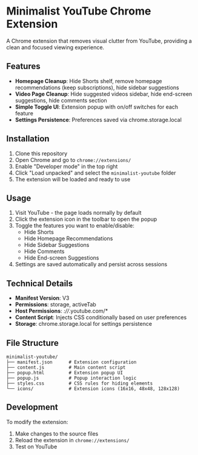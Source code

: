 # Minimalist YouTube Chrome Extension

A Chrome extension that removes visual clutter from YouTube, providing a clean and focused viewing experience.

## Features

- **Homepage Cleanup**: Hide Shorts shelf, remove homepage recommendations (keep subscriptions), hide sidebar suggestions
- **Video Page Cleanup**: Hide suggested videos sidebar, hide end-screen suggestions, hide comments section
- **Simple Toggle UI**: Extension popup with on/off switches for each feature
- **Settings Persistence**: Preferences saved via chrome.storage.local

## Installation

1. Clone this repository
2. Open Chrome and go to `chrome://extensions/`
3. Enable "Developer mode" in the top right
4. Click "Load unpacked" and select the `minimalist-youtube` folder
5. The extension will be loaded and ready to use

## Usage

1. Visit YouTube - the page loads normally by default
2. Click the extension icon in the toolbar to open the popup
3. Toggle the features you want to enable/disable:
   - Hide Shorts
   - Hide Homepage Recommendations
   - Hide Sidebar Suggestions
   - Hide Comments
   - Hide End-screen Suggestions
4. Settings are saved automatically and persist across sessions

## Technical Details

- **Manifest Version**: V3
- **Permissions**: storage, activeTab
- **Host Permissions**: *://*.youtube.com/*
- **Content Script**: Injects CSS conditionally based on user preferences
- **Storage**: chrome.storage.local for settings persistence

## File Structure

```
minimalist-youtube/
├── manifest.json      # Extension configuration
├── content.js         # Main content script
├── popup.html         # Extension popup UI
├── popup.js           # Popup interaction logic
├── styles.css         # CSS rules for hiding elements
└── icons/             # Extension icons (16x16, 48x48, 128x128)
```

## Development

To modify the extension:
1. Make changes to the source files
2. Reload the extension in `chrome://extensions/`
3. Test on YouTube
